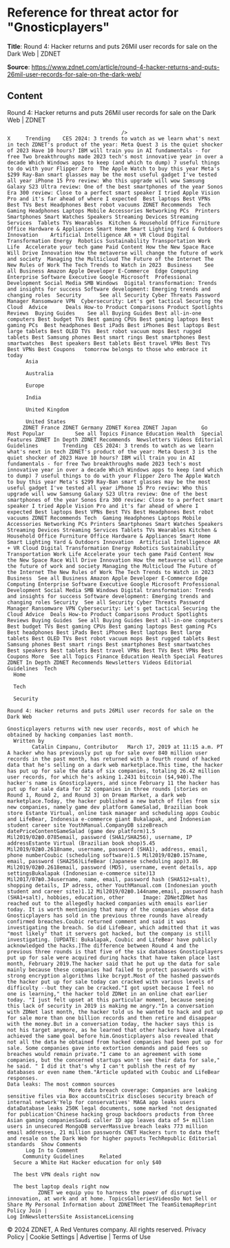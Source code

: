 # Reference for threat actor for "Gnosticplayers"

**Title**: Round 4: Hacker returns and puts 26Mil user records for sale on the Dark Web | ZDNET

**Source**: https://www.zdnet.com/article/round-4-hacker-returns-and-puts-26mil-user-records-for-sale-on-the-dark-web/

## Content




Round 4: Hacker returns and puts 26Mil user records for sale on the Dark Web | ZDNET


                                         />                                                                                                                                                                                                     X     Trending    CES 2024: 3 trends to watch as we learn what's next in tech ZDNET's product of the year: Meta Quest 3 is the quiet shocker of 2023 Have 10 hours? IBM will train you in AI fundamentals - for free Two breakthroughs made 2023 tech's most innovative year in over a decade Which Windows apps to keep (and which to dump) 7 useful things to do with your Flipper Zero  The Apple Watch to buy this year Meta's $299 Ray-Ban smart glasses may be the most useful gadget I've tested all year iPhone 15 Pro review: Who this upgrade will wow Samsung Galaxy S23 Ultra review: One of the best smartphones of the year Sonos Era 300 review: Close to a perfect smart speaker I tried Apple Vision Pro and it's far ahead of where I expected  Best laptops Best VPNs Best TVs Best Headphones Best robot vacuums ZDNET Recommends  Tech    Gaming Headphones Laptops Mobile Accessories Networking PCs  Printers Smartphones Smart Watches Speakers Streaming Devices Streaming Services  Tablets TVs Wearables  Kitchen & Household Office Furniture Office Hardware & Appliances Smart Home Smart Lighting Yard & Outdoors  Innovation    Artificial Intelligence AR + VR Cloud Digital Transformation Energy  Robotics Sustainability Transportation Work Life  Accelerate your tech game Paid Content How the New Space Race Will Drive Innovation How the metaverse will change the future of work and society  Managing the Multicloud The Future of the Internet The New Rules of Work The Tech Trends to Watch in 2023  Business    See all Business Amazon Apple Developer E-Commerce  Edge Computing Enterprise Software Executive Google Microsoft  Professional Development Social Media SMB Windows  Digital transformation: Trends and insights for success Software development: Emerging trends and changing roles  Security      See all Security Cyber Threats Password Manager Ransomware VPN  Cybersecurity: Let's get tactical Securing the Cloud  Advice      Deals How-to Product Comparisons Product Spotlights Reviews  Buying Guides    See all Buying Guides Best all-in-one computers Best budget TVs Best gaming CPUs Best gaming laptops Best gaming PCs  Best headphones Best iPads Best iPhones Best laptops Best large tablets Best OLED TVs  Best robot vacuum mops Best rugged tablets Best Samsung phones Best smart rings Best smartphones Best smartwatches  Best speakers Best tablets Best travel VPNs Best TVs Best VPNs Best Coupons   tomorrow belongs to those who embrace it today       
          Asia
        
          Australia
        
          Europe
        
          India
        
          United Kingdom
        
          United States
         ZDNET France ZDNET Germany ZDNET Korea ZDNET Japan        Go  Most Popular          See all Topics Finance Education Health  Special Features ZDNET In Depth ZDNET Recommends  Newsletters Videos Editorial Guidelines        Trending  CES 2024: 3 trends to watch as we learn what's next in tech ZDNET's product of the year: Meta Quest 3 is the quiet shocker of 2023 Have 10 hours? IBM will train you in AI fundamentals - for free Two breakthroughs made 2023 tech's most innovative year in over a decade Which Windows apps to keep (and which to dump) 7 useful things to do with your Flipper Zero The Apple Watch to buy this year Meta's $299 Ray-Ban smart glasses may be the most useful gadget I've tested all year iPhone 15 Pro review: Who this upgrade will wow Samsung Galaxy S23 Ultra review: One of the best smartphones of the year Sonos Era 300 review: Close to a perfect smart speaker I tried Apple Vision Pro and it's far ahead of where I expected Best laptops Best VPNs Best TVs Best Headphones Best robot vacuums ZDNET Recommends Tech  Gaming Headphones Laptops Mobile Accessories Networking PCs Printers Smartphones Smart Watches Speakers Streaming Devices Streaming Services Tablets TVs Wearables Kitchen & Household Office Furniture Office Hardware & Appliances Smart Home Smart Lighting Yard & Outdoors Innovation  Artificial Intelligence AR + VR Cloud Digital Transformation Energy Robotics Sustainability Transportation Work Life Accelerate your tech game Paid Content How the New Space Race Will Drive Innovation How the metaverse will change the future of work and society Managing the Multicloud The Future of the Internet The New Rules of Work The Tech Trends to Watch in 2023 Business  See all Business Amazon Apple Developer E-Commerce Edge Computing Enterprise Software Executive Google Microsoft Professional Development Social Media SMB Windows Digital transformation: Trends and insights for success Software development: Emerging trends and changing roles Security  See all Security Cyber Threats Password Manager Ransomware VPN Cybersecurity: Let's get tactical Securing the Cloud Advice  Deals How-to Product Comparisons Product Spotlights Reviews Buying Guides  See all Buying Guides Best all-in-one computers Best budget TVs Best gaming CPUs Best gaming laptops Best gaming PCs Best headphones Best iPads Best iPhones Best laptops Best large tablets Best OLED TVs Best robot vacuum mops Best rugged tablets Best Samsung phones Best smart rings Best smartphones Best smartwatches Best speakers Best tablets Best travel VPNs Best TVs Best VPNs Best Coupons More  See all Topics Finance Education Health Special Features ZDNET In Depth ZDNET Recommends Newsletters Videos Editorial Guidelines  Tech     
      Home
    
      Tech
    
      Security
      
    Round 4: Hacker returns and puts 26Mil user records for sale on the Dark Web
   
    Gnosticplayers returns with new user records, most of which he obtained by hacking companies last month.
      Written by 
            Catalin Cimpanu, Contributor   March 17, 2019 at 11:15 a.m. PT                      A hacker who has previously put up for sale over 840 million user records in the past month, has returned with a fourth round of hacked data that he's selling on a dark web marketplace.This time, the hacker has put up for sale the data of six companies, totaling 26.42 million user records, for which he's asking 1.2431 bitcoin ($4,940).The hacker's name is Gnosticplayers, and since February 11 the hacker has put up for sale data for 32 companies in three rounds [stories on Round 1, Round 2, and Round 3] on Dream Market, a dark web marketplace.Today, the hacker published a new batch of files from six new companies, namely game dev platform GameSalad, Brazilian book store Estante Virtual, online task manager and scheduling apps Coubic and LifeBear, Indonesia e-commerce giant Bukalapak, and Indonesian student career site YouthManual.CompanyDB sizeBreach datePriceContentGameSalad (game dev platform)1.5 Mil2019/02฿0.0785email, password (SHA1/SHA256), username, IP addressEstante Virtual (Brazilian book shop)5.45 Mil2019/02฿0.2618name, username, password (SHA1), address, email, phone numberCoubic (scheduling software)1.5 Mil2019/02฿0.157name, email, password (SHA256)LifeBear (Japanese scheduling app)3.86 Mil2019/02฿0.2618email, password (MD5), username, event details, app settingsBukalapak (Indonesian e-commerce site)13 Mil2017/07฿0.34username, name, email, password hash (SHA512+salt), shopping details, IP adress, other YouthManual.com (Indonesian youth student and career site)1.12 Mil2019/02฿0.144name,email, password hash (SHA1+salt), hobbies, education, other      Image: ZDNetZDNet has reached out to the allegedly hacked companies with emails earlier today. It is worth mentioning that many of the companies whose data Gnosticplayers has sold in the previous three rounds have already confirmed breaches.Coubic returned comment and said it was investigating the breach. So did LifeBear, which admitted that it was "most likely" that it servers got hacked, but the company is still investigating. [UPDATE: Bukalapak, Coubic and LifeBear have publicly acknowledged the hacks.]The difference between Round 4 and the previous three rounds is that five of the six databases Gnosticplayers put up for sale were acquired during hacks that have taken place last month, February 2019.The hacker said that he put up the data for sale mainly because these companies had failed to protect passwords with strong encryption algorithms like bcrypt.Most of the hashed passwords the hacker put up for sale today can cracked with various levels of difficulty --but they can be cracked."I got upset because I feel no one is learning," the hacker told ZDNet in an online chat earlier today. "I just felt upset at this particular moment, because seeing this lack of security in 2019 is making me angry."In a conversation with ZDNet last month, the hacker told us he wanted to hack and put up for sale more than one billion records and then retire and disappear with the money.But in a conversation today, the hacker says this is not his target anymore, as he learned that other hackers have already achieved the same goal before him.Gnosticplayers also revealed that not all the data he obtained from hacked companies had been put up for sale. Some companies gave into extortion demands and paid fees so breaches would remain private."I came to an agreement with some companies, but the concerned startups won't see their data for sale," he said. " I did it that's why I can't publish the rest of my databases or even name them."Article updated with Coubic and LifeBear responses.
    Data leaks: The most common sources
                    	More data breach coverage: Companies are leaking sensitive files via Box accountsCitrix discloses security breach of internal network'Yelp for conservatives' MAGA app leaks users dataDatabase leaks 250K legal documents, some marked 'not designated for publication'Chinese hacking group backdoors products from three Asian gaming companiesSaudi caller ID app leaves data of 5+ million users in unsecured MongoDB serverMassive breach leaks 773 million email addresses, 21 million passwords CNET Hackers turn to data theft and resale on the Dark Web for higher payouts TechRepublic Editorial standards  Show Comments  
          Log In to Comment
         Community Guidelines     Related   
      Secure a White Hat Hacker education for only $40
      
      The best VPN deals right now
      
      The best laptop deals right now
              ZDNET we equip you to harness the power of disruptive innovation, at work and at home. TopicsGalleriesVideosDo Not Sell or Share My Personal Information about ZDNETMeet The TeamSitemapReprint Policy Join |
    Log InNewslettersSite AssistanceLicensing     
  © 2024 ZDNET, A Red Ventures company. All rights reserved.
 Privacy Policy |
  Cookie Settings |
  Advertise |
  Terms of Use 


